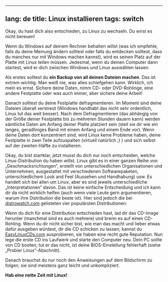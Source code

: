 
---
lang: de
title: Linux installieren
tags: switch
---

Okay, du hast dich also entschieden, zu Linux zu wechseln. Du wirst es nicht bereuen!

Wenn du Windows auf deinem Rechner behalten willst (was ich empfehle, falls du deine Meinung ändern solltest oder falls du entdecken solltest, dass du manches nur mit Windows machen kannst), wird es seinen Platz auf der Platte mit Linux teilen müssen. Jedesmal, wenn du deinen Computer dann startest, wird er dich zwischen Windows und Linux auswählen lassen.

Als erstes solltest du <b>ein Backup von all deinen Dateien machen</b>. Das ist extrem wichtig. Man weiß nie, was alles schiefgehen kann. Wirklich, ich mein es ernst. Sichere deine Daten, nimm CD- oder DVD-Rohlinge, eine andere Festplatte oder was auch immer, aber sichere deine Arbeit!

Danach solltest du deine Festplatte defragmentieren. Im Moment sind deine Dateien überall verstreut (Windows handhabt das nicht sehr ordentlich, Linux tut das weit besser). Nach dem Defragmentieren (das abhängig von der Größe deiner Festplatte bis zu mehreren Stunden dauern kann) werden sämtliche Daten am Anfang deiner Platte platziert sein (stell sie dir wie ein langes, geradliniges Band mit einem Anfang und einem Ende vor). Wenn deine Daten dort konzentriert sind, wird Linux keine Probleme haben, deine Festplatte in zwei Teile aufzuspalten (virtuell natürlich ;) ) und sich selbst auf der zweiten Hälfte zu installieren.

Okay, du bist startklar, jetzt musst du dich nur noch entscheiden, welche Linux-Distribution du haben willst. Linux gibt es in einer ganzen Reihe von „Geschmacksrichtungen“, erstellt von unterschiedlichen Organisationen und Unternehmen, ausgestattet mit verschiedenen Softwarepaketen, unterschiedlichem Look and Feel (Aussehen und Handhabung) usw. Es handelt sich bei allen um Linux, aber es sind jeweils unterschiedliche „Interpretationen“ davon. Das ist keine einfache Entscheidung und ich kann dir da nicht wirklich helfen (auch wenn viele Leute gern argumentieren, warum ihre Distribution die beste ist). Hier sind jedoch die bei <a href="http://www.distrowatch.com">distrowatch.com</a> gelisteten vier populärsten Distributionen:

<? make_distros_table() ?>

Wenn du dich für eine Distribution entschieden hast, lad dir das CD-Image herunter (manchmal sind es auch mehrere) und brenn es auf einen CD-Rohling. Wenn du dir nicht sicher bist, wie man das macht und lieber etwas dafür ausgeben würdest, dir die CD schicken zu lassen, kannst du <a href="http://www.easylinuxcds.com">EasyLinuxCDs.com</a> ausprobieren, sie haben eine recht gute Reputation. Nun lege die erste CD ins Laufwerk und starte den Computer neu. Dein PC sollte von CD booten; tut er das nicht, ist deine BIOS-Einstellung fehlerhaft (siehe „Probier Linux“-Abschnitt).

Danach brauchst du nur noch den Anweisungen auf dem Bildschirm zu folgen; sie sind meistens ganz leicht und unkompliziert.

<b>Hab eine nette Zeit mit Linux!</b>

